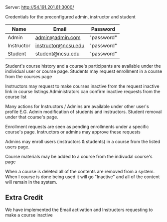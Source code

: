 
Server:
http://54.191.201.61:3000/

Credentials for the preconfigured admin, instructor and student

| Name       | Email               | Password   |
|------------|---------------------|------------|
| Admin      | admin@admin.com     | "password" | 
| Instructor | instructor@ncsu.edu | "password" | 
| Student    | student@ncsu.edu    | "password" | 

Student's course history and a course's participants are available under the individual user or course page.
Students may request enrollment in a course from the courses page

Instructors may request to make courses inactive from the request inactive link in course listings
Administrators can confirm inactive requests from the course list

Many actions for Instructors / Admins are available under other user's profile E.G. Admin modification of students and instructors. Student removal under that course's page.

Enrollment requests are seen as pending enrollments under a specific course's page. Instructors or admins may approve these requests

Admins may enroll users (instructors & students) in a course from the listed users page. 

Course materials may be added to a course from the indivudal course's page

When a course is deleted all of the contents are removed from a system. When I course is done being used it will go "Inactive" and all of the content will remain in the system. 

## Extra Credit

We have implemented the Email activation and Instructors requesting to make a course inactive 

